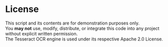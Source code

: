# License

This script and its contents are for demonstration purposes only.  
You **may not** use, modify, distribute, or integrate this code into any project without explicit written permission.  
The Tesseract OCR engine is used under its respective Apache 2.0 License.
